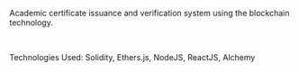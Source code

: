 <p>Academic certificate issuance and verification system using the blockchain technology.<p><br>
<p>Technologies Used: Solidity, Ethers.js, NodeJS, ReactJS, Alchemy<p>
